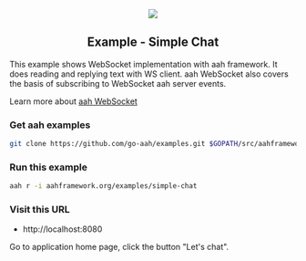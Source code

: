 <p align="center">
  <img src="https://cdn.aahframework.org/assets/img/aah-logo-64x64.png" />
  <h2 align="center">Example - Simple Chat</h2>
</p>

This example shows WebSocket implementation with aah framework. It does reading and replying text with WS client. aah WebSocket also covers the basis of subscribing to WebSocket aah server events.

Learn more about [aah WebSocket](https://docs.aahframework.org/websocket.html)

### Get aah examples

```bash
git clone https://github.com/go-aah/examples.git $GOPATH/src/aahframework.org/examples
```

### Run this example

```bash
aah r -i aahframework.org/examples/simple-chat
```

### Visit this URL

  * http://localhost:8080

Go to application home page, click the button "Let's chat".

